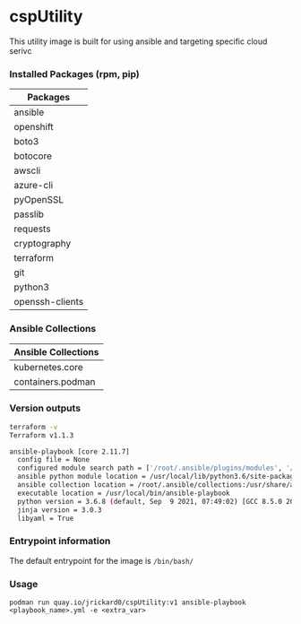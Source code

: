 # cspUtility

This utility image is built for using ansible and targeting specific cloud serivc

### Installed Packages (rpm, pip)
| Packages |
| ------- |
| ansible |
| openshift |
| boto3 |
| botocore |
| awscli | 
| azure-cli |
| pyOpenSSL |
| passlib |
| requests |
| cryptography |
| terraform |
| git |
| python3 |
| openssh-clients |

### Ansible Collections
| Ansible Collections |
| ------------------- |
| kubernetes.core |
| containers.podman |


### Version outputs
```bash
terraform -v
Terraform v1.1.3
```

```bash
ansible-playbook [core 2.11.7]
  config file = None
  configured module search path = ['/root/.ansible/plugins/modules', '/usr/share/ansible/plugins/modules']
  ansible python module location = /usr/local/lib/python3.6/site-packages/ansible
  ansible collection location = /root/.ansible/collections:/usr/share/ansible/collections
  executable location = /usr/local/bin/ansible-playbook
  python version = 3.6.8 (default, Sep  9 2021, 07:49:02) [GCC 8.5.0 20210514 (Red Hat 8.5.0-3)]
  jinja version = 3.0.3
  libyaml = True
```
### Entrypoint information
The default entrypoint for the image is `/bin/bash/`

### Usage
`podman run quay.io/jrickard0/cspUtility:v1 ansible-playbook <playbook_name>.yml -e <extra_var> `